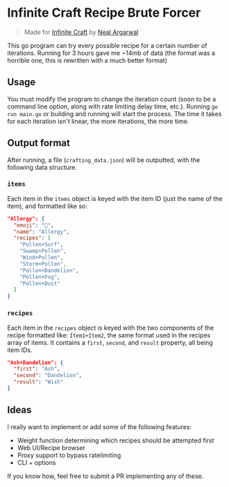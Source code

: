 # Infinite Craft Recipe Brute Forcer
> Made for [Infinite Craft](https://neal.fun/infinite-craft/) by [Neal Argarwal](https://twitter.com/nealagarwal)

This go program can try every possible recipe for a certain number of iterations. Running for 3 hours gave me ~14mb of data (the format was a horrible one, this is rewritten with a much better format)

## Usage
You must modify the program to change the iteration count (soon to be a command line option, along with rate limiting delay time, etc.). Running `go run main.go` or building and running will start the process. The time it takes for each iteration isn't linear, the more iterations, the more time.

## Output format
After running, a file (`crafting_data.json`) will be outputted, with the following data structure.

### `items`
Each item in the `items` object is keyed with the item ID (just the name of the item), and formatted like so:

```json
"Allergy": {
  "emoji": "🤧",
  "name": "Allergy",
  "recipes": [
    "Pollen+Surf",
    "Swamp+Pollen",
    "Wind+Pollen",
    "Storm+Pollen",
    "Pollen+Dandelion",
    "Pollen+Fog",
    "Pollen+Dust"
  ]
}
```

### `recipes`
Each item in the `recipes` object is keyed with the two components of the recipe formatted like: `Item1+Item2`, the same format used in the recipes array of items. It contains a `first`, `second`, and `result` property, all being item IDs.

```json
"Ash+Dandelion": {
  "first": "Ash",
  "second": "Dandelion",
  "result": "Wish"
}
```

## Ideas
I really want to implement or add some of the following features:

- Weight function determining which recipes should be attempted first
- Web UI/Recipe browser
- Proxy support to bypass ratelimiting
- CLI + options

If you know how, feel free to submit a PR implementing any of these.
